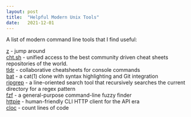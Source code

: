 ```yaml
---
layout: post
title:  "Helpful Modern Unix Tools"
date:   2021-12-01
---
```

A list of modern command line tools that I find useful:

[z] - jump around  
[cht.sh] - unified access to the best community driven cheat sheets repositories of the world.  
[tldr] - collaborative cheatsheets for console commands  
[bat] - a cat(1) clone with syntax highlighting and Git integration  
[ripgrep] - a line-oriented search tool that recursively searches the current directory for a regex pattern  
[fzf] - a general-purpose command-line fuzzy finder  
[httpie] - human-friendly CLI HTTP client for the API era  
[cloc] - count lines of code  

[bat]: https://github.com/sharkdp/bat 
[tldr]: https://github.com/tldr-pages/tldr
[ripgrep]: https://github.com/BurntSushi/ripgrep
[fzf]: https://github.com/junegunn/fzf
[httpie]: https://github.com/httpie/httpie
[cloc]: https://github.com/AlDanial/cloc 
[z]: https://github.com/rupa/z
[cht.sh]: https://github.com/chubin/cheat.sh
